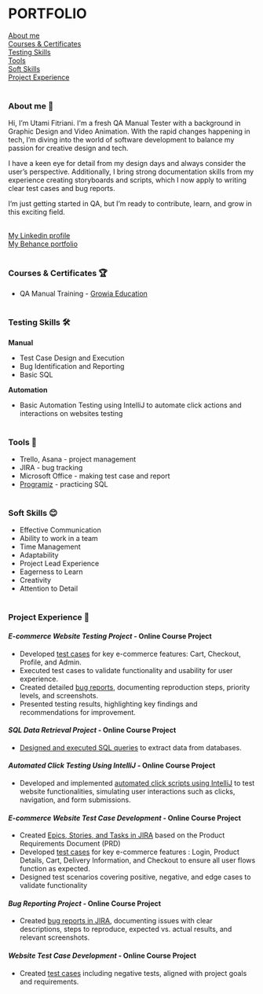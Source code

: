 # **PORTFOLIO**  
[About me](#about-me-)   
[Courses & Certificates](#courses--certificates-)  
[Testing Skills](#testing-skills-%EF%B8%8F)  
[Tools](#tools-)  
[Soft Skills](#soft-skills-)  
[Project Experience](#project-experience-) <br><br>

### **About me** 👋 

Hi, I’m Utami Fitriani. I'm a fresh QA Manual Tester with a background in Graphic Design and Video Animation. With the rapid changes happening in tech, I’m diving into the world of software development to balance my passion for creative design and tech. 

I have a keen eye for detail from my design days and always consider the user’s perspective. Additionally, I bring strong documentation skills from my experience creating storyboards and scripts, which I now apply to writing clear test cases and bug reports.  

I’m just getting started in QA, but I’m ready to contribute, learn, and grow in this exciting field. <br><br>

[My Linkedin profile](https://www.linkedin.com/in/utami-fitriani-hai/)  
[My Behance portfolio](https://www.behance.net/utamifitriani) <br><br>

### **Courses & Certificates** 🏆  
- QA Manual Training - [Growia Education](https://www.growia.education/id) <br><br>

### **Testing Skills** 🛠️  

**Manual**  
- Test Case Design and Execution
- Bug Identification and Reporting  
- Basic SQL  

**Automation**  
- Basic Automation Testing using IntelliJ to automate click actions and interactions on websites testing <br><br>
 
### **Tools** 🔧

- Trello, Asana - project management  
- JIRA - bug tracking  
- Microsoft Office - making test case and report  
- [Programiz](https://www.programiz.com/sql/online-compiler/) - practicing SQL <br><br>

### **Soft Skills** 😊  
- Effective Communication  
- Ability to work in a team  
- Time Management  
- Adaptability  
- Project Lead Experience    
- Eagerness to Learn
- Creativity
- Attention to Detail <br><br>

### **Project Experience** 💼    
#### *E-commerce Website Testing Project* - Online Course Project   
- Developed [test cases](https://docs.google.com/spreadsheets/d/1uFKrw4-T3RsDOnvgsl7DDw0m8DB8AsmHyHtbwImoZsQ/edit?usp=sharing) for key e-commerce features: Cart, Checkout, Profile, and Admin.  
- Executed test cases to validate functionality and usability for user experience.  
- Created detailed [bug reports](https://docs.google.com/spreadsheets/d/1IaRvhgRtbnmFXz9q3u_c0G50vObty4rLjrzd6xgGz4A/edit?usp=sharing), documenting reproduction steps, priority levels, and screenshots.  
- Presented testing results, highlighting key findings and recommendations for improvement.  


#### *SQL Data Retrieval Project* - Online Course Project  
- [Designed and executed SQL queries](https://docs.google.com/document/d/1uxX5emZ5ADJ2yhwom0hFO06aU71YXqXaEl4hLCBpYd4/edit?usp=sharing) to extract data from databases.

#### *Automated Click Testing Using IntelliJ* - Online Course Project  
- Developed and implemented [automated click scripts using IntelliJ](https://github.com/utami-fitriani/automated-click/tree/main) to test website functionalities, simulating user interactions such as clicks, navigation, and form submissions.  

#### *E-commerce Website Test Case Development* - Online Course Project   
- Created [Epics, Stories, and Tasks in JIRA](https://docs.google.com/document/d/1sSxCYu-tXcOBnrfDaSnpC5WGJ7-UuJJRkG69ptL7Kmc/edit?usp=sharing) based on the Product Requirements Document (PRD)
- Developed [test cases](https://docs.google.com/spreadsheets/d/1TkRXDpIvogbG9wOBlk4cfwhr6UrLCMrFH9ZYATDB1MM/edit?usp=sharing) for key e-commerce features :  Login, Product Details, Cart, Delivery Information, and Checkout to ensure all user flows function as expected.  
- Designed test scenarios covering positive, negative, and edge cases to validate functionality  

#### *Bug Reporting Project* - Online Course Project  
- Created [bug reports in JIRA](https://docs.google.com/document/d/1fvwTq4ZTgBoXLizvKVZmhdJr4uKBTtRTj5J5DfL8v6s/edit?usp=sharing), documenting issues with clear descriptions, steps to reproduce, expected vs. actual results, and relevant screenshots.  

#### *Website Test Case Development* - Online Course Project  
- Created [test cases](https://docs.google.com/spreadsheets/d/1Ggrv6ZaToD1NFELWznfbKs36dLF719Y8cmK1VWsH4Ks/edit?usp=sharing) including negative tests, aligned with project goals and requirements.

 



<!---
utami-fitriani/utami-fitriani is a ✨ special ✨ repository because its `README.md` (this file) appears on your GitHub profile.
You can click the Preview link to take a look at your changes.
--->

